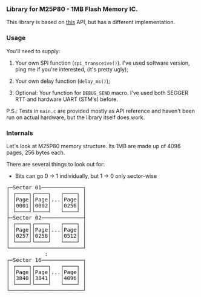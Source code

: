 ### Library for M25P80 - 1MB Flash Memory IC.

This library is based on [this][1] API, but has a different implementation.

### Usage

You'll need to supply:

1. Your own SPI function (`spi_transceive()`). I've used software version, ping me if you're interested, (it's pretty ugly);

2. Your own delay function (`delay_ms()`);

3. Optional: Your function for `DEBUG_SEND` macro. I've used both SEGGER RTT and hardware UART (STM's) before.

P.S.: Tests in `main.c` are provided mostly as API reference and haven't been run on actual hardware, but the library itself does work.

### Internals

Let's look at M25P80 memory structure. Its 1MB are made up of 4096 pages, 256 bytes each.

There are several things to look out for:

- Bits can go 0 -> 1 individually, but 1 -> 0 only sector-wise

<pre>
┌─Sector 01─────────────┐
│ ┌────┐┌────┐   ┌────┐ │
│ │Page││Page│...│Page│ │
│ │0001││0002│   │0256│ │
│ └────┘└────┘   └────┘ │
├─Sector 02─────────────┤
│ ┌────┐┌────┐   ┌────┐ │
│ │Page││Page│...│Page│ │
│ │0257││0258│   │0512│ │
│ └────┘└────┘   └────┘ │
└───────────────────────┘
            :
┌─Sector 16─────────────┐
│ ┌────┐┌────┐   ┌────┐ │
│ │Page││Page│...│Page│ │
│ │3840││3841│   │4096│ │
│ └────┘└────┘   └────┘ │
└───────────────────────┘
</pre>

[1]: http://senstools.gforge.inria.fr/doxygen/group__m25p80.html
